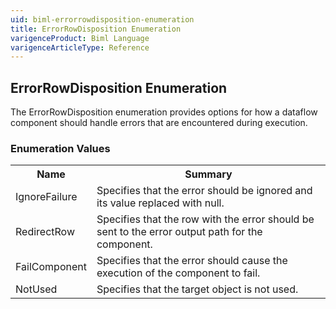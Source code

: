 ```yaml
---
uid: biml-errorrowdisposition-enumeration
title: ErrorRowDisposition Enumeration
varigenceProduct: Biml Language
varigenceArticleType: Reference
---
```


## ErrorRowDisposition Enumeration<div class="LanguageSummary"><div class ="SummaryItem">The ErrorRowDisposition enumeration provides options for how a dataflow component should handle errors that are encountered during execution.</div></div><div class="EnumValueGroup">### Enumeration Values<table id="EnumValue" class="MemberList"><tbody><tr><th class="MemberNameColumnHeader">Name</th><th class="MemberSummaryColumnHeader">Summary</th></tr><tr class="cd0"><td class="MemberName">IgnoreFailure</td><td class="MemberSummary"><div class ="SummaryItem">Specifies that the error should be ignored and its value replaced with null.</div></td></tr><tr class="cd1"><td class="MemberName">RedirectRow</td><td class="MemberSummary"><div class ="SummaryItem">Specifies that the row with the error should be sent to the error output path for the component.</div></td></tr><tr class="cd0"><td class="MemberName">FailComponent</td><td class="MemberSummary"><div class ="SummaryItem">Specifies that the error should cause the execution of the component to fail.</div></td></tr><tr class="cd1"><td class="MemberName">NotUsed</td><td class="MemberSummary"><div class ="SummaryItem">Specifies that the target object is not used.</div></td></tr></tbody></table></div>